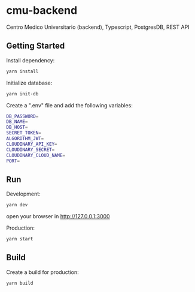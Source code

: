 # cmu-backend
Centro Medico Universitario (backend), Typescript, PostgresDB, REST API
## Getting Started

Install dependency:

```bash
yarn install
```
Initialize database:

```bash
yarn init-db
```
Create a ".env" file and add the following variables:
```bash
DB_PASSWORD=
DB_NAME=
DB_HOST=
SECRET_TOKEN=
ALGORITHM_JWT=
CLOUDINARY_API_KEY=
CLOUDINARY_SECRET=
CLOUDINARY_CLOUD_NAME=
PORT=
```

## Run

Development:

```bash
yarn dev
```
open your browser in http://127.0.0.1:3000

Production:

```bash
yarn start
```

## Build

Create a build for production:

```bash
yarn build
```
